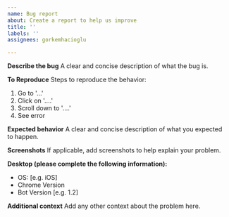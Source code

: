```yaml
---
name: Bug report
about: Create a report to help us improve
title: ''
labels: ''
assignees: gorkemhacioglu

---
```


**Describe the bug**
A clear and concise description of what the bug is.

**To Reproduce**
Steps to reproduce the behavior:
1. Go to '...'
2. Click on '....'
3. Scroll down to '....'
4. See error

**Expected behavior**
A clear and concise description of what you expected to happen.

**Screenshots**
If applicable, add screenshots to help explain your problem.

**Desktop (please complete the following information):**
 - OS: [e.g. iOS]
 - Chrome Version
 - Bot Version [e.g. 1.2]



**Additional context**
Add any other context about the problem here.
